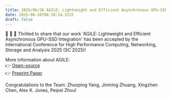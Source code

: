 ```yaml
---
title: 2025/06/26 AGILE: Lightweight and Efficient Asynchronous GPU-SSD Integration Accepted at SC 2025! 
date: 2025-06-26T06:20:14.522Z
draft: false
---
```


📣 📣 📣 Thrilled to share that our work 'AGILE: Lightweight and Efficient Asynchronous GPU-SSD Integration' has been accepted by the International Conference for High Performance Computing, Networking, Storage and Analysis 2025 (SC 2025)! 

More information about AGILE:  
👉 [Open-source](https://github.com/arc-research-lab/Agile)  
👉 [Preprint Paper](https://arxiv.org/abs/2504.19365)  

Congratulations to the Team: Zhuoping Yang, Jinming Zhuang, Xingzhen Chen, Alex K. Jones, Peipei Zhou!





